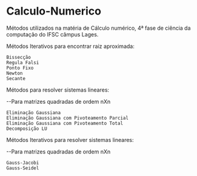 # Calculo-Numerico

Métodos utilizados na matéria de Cálculo numérico, 4ª fase de ciência da computação do IFSC câmpus Lages.

  Métodos Iterativos para encontrar raiz aproximada:

    Bissecção
    Regula Falsi
    Ponto Fixo
    Newton
    Secante



Métodos para resolver sistemas lineares:

--Para matrizes quadradas de ordem nXn

	Eliminação Gaussiana
	Eliminação Gaussiana com Pivoteamento Parcial
	Eliminação Gaussiana com Pivoteamento Total
	Decomposição LU



Métodos Iterativos para resolver sistemas lineares:

--Para matrizes quadradas de ordem nXn

	Gauss-Jacobi
	Gauss-Seidel
	  
